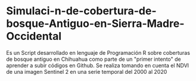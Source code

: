 # Simulaci-n-de-cobertura-de-bosque-Antiguo-en-Sierra-Madre-Occidental
Es un Script desarrollado en lenguaje de Programación R sobre coberturas de bosque antiguo en Chihuahua como parte de un "primer intento" de aprender a subir códigos en Github. Se realiza tomando en cuenta el NDVI de una imagen Sentinel 2 en una serie temporal del 2000 al 2020
